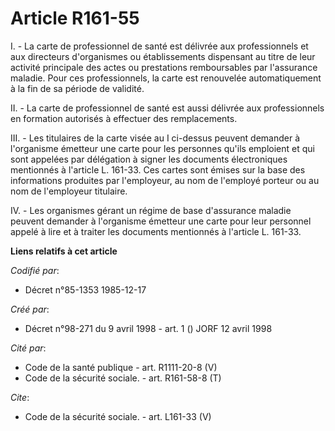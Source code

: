 # Article R161-55

I. - La carte de professionnel de santé est délivrée aux professionnels et aux directeurs d'organismes ou établissements
dispensant au titre de leur activité principale des actes ou prestations remboursables par l'assurance maladie. Pour ces
professionnels, la carte est renouvelée automatiquement à la fin de sa période de validité.

II. - La carte de professionnel de santé est aussi délivrée aux professionnels en formation autorisés à effectuer des
remplacements.

III. - Les titulaires de la carte visée au I ci-dessus peuvent demander à l'organisme émetteur une carte pour les personnes
qu'ils emploient et qui sont appelées par délégation à signer les documents électroniques mentionnés à l'article L. 161-33.
Ces cartes sont émises sur la base des informations produites par l'employeur, au nom de l'employé porteur ou au nom de
l'employeur titulaire.

IV. - Les organismes gérant un régime de base d'assurance maladie peuvent demander à l'organisme émetteur une carte pour leur
personnel appelé à lire et à traiter les documents mentionnés à l'article L. 161-33.

**Liens relatifs à cet article**

_Codifié par_:

  - Décret n°85-1353 1985-12-17

_Créé par_:

  - Décret n°98-271 du 9 avril 1998 - art. 1 () JORF 12 avril 1998

_Cité par_:

  - Code de la santé publique - art. R1111-20-8 (V)
  - Code de la sécurité sociale. - art. R161-58-8 (T)

_Cite_:

  - Code de la sécurité sociale. - art. L161-33 (V)
